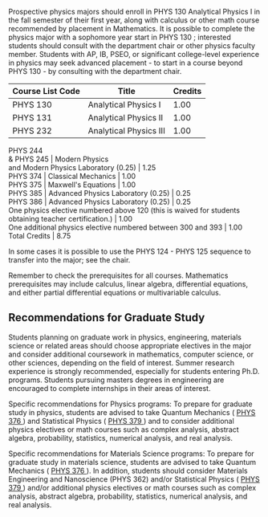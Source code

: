 Prospective physics majors should enroll in  PHYS 130 Analytical Physics I  in
the fall semester of their first year, along with calculus or other math
course recommended by placement in Mathematics. It is possible to complete the
physics major with a sophomore year start in  PHYS 130  ; interested students
should consult with the department chair or other physics faculty member.
Students with AP, IB, PSEO, or significant college-level experience in physics
may seek advanced placement - to start in a course beyond  PHYS 130  \- by
consulting with the department chair.

Course List  Code  |  Title  |  Credits  
---|---|---  
PHYS 130  |  Analytical Physics I  |  1.00  
PHYS 131  |  Analytical Physics II  |  1.00  
PHYS 232  |  Analytical Physics III  |  1.00  
PHYS 244  
& PHYS 245  |  Modern Physics  
and Modern Physics Laboratory (0.25)  |  1.25  
PHYS 374  |  Classical Mechanics  |  1.00  
PHYS 375  |  Maxwell's Equations  |  1.00  
PHYS 385  |  Advanced Physics Laboratory (0.25)  |  0.25  
PHYS 386  |  Advanced Physics Laboratory (0.25)  |  0.25  
One physics elective numbered above 120 (this is waived for students obtaining
teacher certification.)  |  1.00  
One additional physics elective numbered between 300 and 393  |  1.00  
Total Credits  |  8.75  
  
In some cases it is possible to use the  PHYS 124  \-  PHYS 125  sequence to
transfer into the major; see the chair.

Remember to check the prerequisites for all courses. Mathematics prerequisites
may include calculus, linear algebra, differential equations, and either
partial differential equations or multivariable calculus.

##  Recommendations for Graduate Study

Students planning on graduate work in physics, engineering, materials science
or related areas should choose appropriate electives in the major and consider
additional coursework in mathematics, computer science, or other sciences,
depending on the field of interest. Summer research experience is strongly
recommended, especially for students entering Ph.D. programs. Students
pursuing masters degrees in engineering are encouraged to complete internships
in their areas of interest.

Specific recommendations for Physics programs: To prepare for graduate study
in physics, students are advised to take  Quantum Mechanics ( [ PHYS 376
](/archive/2016-2017/search/?P=PHYS%20376 "PHYS 376") )  and  Statistical
Physics ( [ PHYS 379 ](/archive/2016-2017/search/?P=PHYS%20379 "PHYS 379") )
and to consider additional physics electives or math courses such as complex
analysis, abstract algebra, probability, statistics, numerical analysis, and
real analysis.

Specific recommendations for Materials Science programs: To prepare for
graduate study in materials science, students are advised to take  Quantum
Mechanics ( [ PHYS 376 ](/archive/2016-2017/search/?P=PHYS%20376 "PHYS 376")
). In addition, students should consider Materials Engineering and Nanoscience
(PHYS 362)  and/or  Statistical Physics ( [ PHYS 379
](/archive/2016-2017/search/?P=PHYS%20379 "PHYS 379") )  and/or additional
physics electives or math courses such as complex analysis, abstract algebra,
probability, statistics, numerical analysis, and real analysis.

